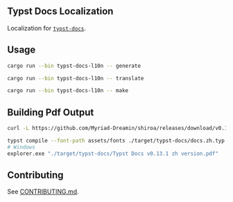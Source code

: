 ## Typst Docs Localization

Localization for [`typst-docs`](https://github.com/typst/typst/tree/main/docs).

## Usage

```bash
cargo run --bin typst-docs-l10n -- generate
```

```bash
cargo run --bin typst-docs-l10n -- translate
```

```bash
cargo run --bin typst-docs-l10n -- make
```

## Building Pdf Output

```bash
curl -L https://github.com/Myriad-Dreamin/shiroa/releases/download/v0.1.5/source-han-serif-font-assets.tar.gz | tar -xvz -C assets/fonts
```

```bash
typst compile --font-path assets/fonts ./target/typst-docs/docs.zh.typ "./target/typst-docs/Typst Docs v0.13.1 zh version.pdf"
# Windows
explorer.exe "./target/typst-docs/Typst Docs v0.13.1 zh version.pdf"
```

## Contributing

See [CONTRIBUTING.md](./CONTRIBUTING.md).
